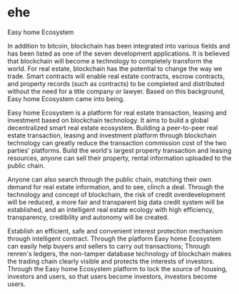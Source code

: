 # ehe
Easy home Ecosystem

In addition to bitcoin, blockchain has been integrated into various fields and has been listed as one of the seven development applications. It is believed that blockchain will become a technology to completely transform the world. For real estate, blockchain has the potential to change the way we trade. Smart contracts will enable real estate contracts, escrow contracts, and property records (such as contracts) to be completed and distributed without the need for a title company or lawyer. Based on this background, Easy home Ecosystem came into being.

Easy home Ecosystem is a platform for real estate transaction, leasing and investment based on blockchain technology. It aims to build a global decentralized smart real estate ecosystem. Building a peer-to-peer real estate transaction, leasing and investment platform through blockchain technology can greatly reduce the transaction commission cost of the two parties' platforms. Build the world's largest property transaction and leasing resources, anyone can sell their property, rental information uploaded to the public chain.

Anyone can also search through the public chain, matching their own demand for real estate information, and to see, clinch a deal. Through the technology and concept of blockchain, the risk of credit overdevelopment will be reduced, a more fair and transparent big data credit system will be established, and an intelligent real estate ecology with high efficiency, transparency, credibility and autonomy will be created.

Establish an efficient, safe and convenient interest protection mechanism through intelligent contract. Through the platform Easy home Ecosystem can easily help buyers and sellers to carry out transactions; Through renren's ledgers, the non-tamper database technology of blockchain makes the trading chain clearly visible and protects the interests of investors. Through the Easy home Ecosystem platform to lock the source of housing, investors and users, so that users become investors, investors become users.




